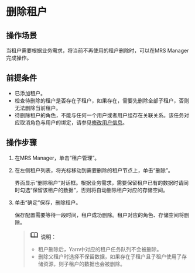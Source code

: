 # 删除租户<a name="mrs_01_0541"></a>

## 操作场景<a name="zh-cn_topic_0035271543_section12862319193852"></a>

当租户需要根据业务需求，将当前不再使用的租户删除时，可以在MRS Manager完成操作。

## 前提条件<a name="zh-cn_topic_0035271543_section52490834193910"></a>

-   已添加租户。
-   检查待删除的租户是否存在子租户，如果存在，需要先删除全部子租户，否则无法删除当前租户。
-   待删除租户的角色，不能与任何一个用户或者用户组存在关联关系。该任务对应取消角色与用户的绑定，请参见[修改用户信息](修改用户信息-149.md)。

## 操作步骤<a name="zh-cn_topic_0035271543_section65778356193917"></a>

1.  在MRS Manager，单击“租户管理”。
2.  在左侧租户列表，将光标移动到需要删除的租户节点上，单击“删除”。

    界面显示“删除租户“对话框。根据业务需求，需要保留租户已有的数据时请同时勾选“保留该租户的数据”，否则将自动删除租户对应的存储空间。

3.  单击“确定”保存，删除租户。

    保存配置需要等待一段时间，租户成功删除。租户对应的角色、存储空间将删除。

    >![](public_sys-resources/icon-note.gif) **说明：** 
    >-   租户删除后，Yarn中对应的租户任务队列不会被删除。
    >-   删除父租户时选择不保留数据，如果存在子租户且子租户使用了存储资源，则子租户的数据也会被删除。


